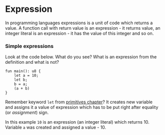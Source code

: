 # Expression

In programming languages expressions is a unit of code which returns a value. A function call with return value is an expression - it returns value, an integer literal is an expression - it has the value of this integer and so on.

### Simple expressions

Look at the code below. What do you see? What is an expression from the definition and what is not?

```Move
fun main(): u8 {
    let a = 10;
    let b;
    b = a;
    (a + b)
}
```

Remember keyword `let` from [primitives chapter](/chapters/primitives.md)? It creates new variable and assigns it a value of expression which has to be put right after equality (or *assignment*) sign.

In this example `10` is an expression (an integer literal) which returns 10. Variable `a` was created and assigned a value - 10.
